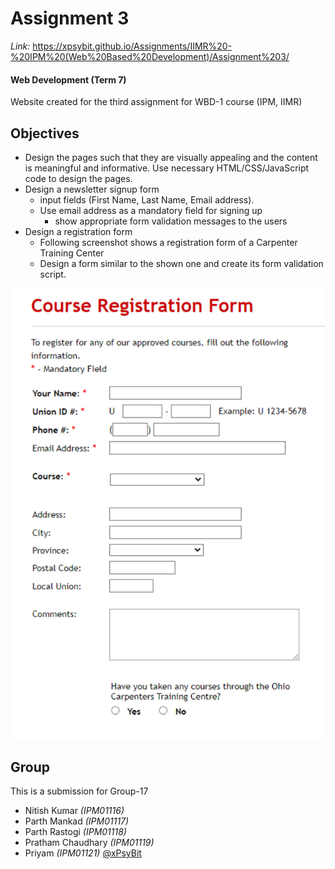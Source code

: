 # Assignment 3

_Link:_ https://xpsybit.github.io/Assignments/IIMR%20-%20IPM%20(Web%20Based%20Development)/Assignment%203/

#### Web Development (Term 7)

Website created for the third assignment for WBD-1 course (IPM, IIMR)

## Objectives

- Design the pages such that they are visually appealing and the content is meaningful and informative. Use necessary HTML/CSS/JavaScript code to design the pages.
- Design a newsletter signup form
  - input fields (First Name, Last Name, Email address).
  - Use email address as a mandatory field for signing up
    - show appropriate form validation messages to the users
- Design a registration form
  - Following screenshot shows a registration form of a Carpenter Training Center
  - Design a form similar to the shown one and create its form validation script.

![Registration Form Objective](images/registration-form-objective.png)

## Group

This is a submission for Group-17

- Nitish Kumar _(IPM01116)_
- Parth Mankad _(IPM01117)_
- Parth Rastogi _(IPM01118)_
- Pratham Chaudhary _(IPM01119)_
- Priyam _(IPM01121)_ [@xPsyBit](https://github.com/xPsyBit)
